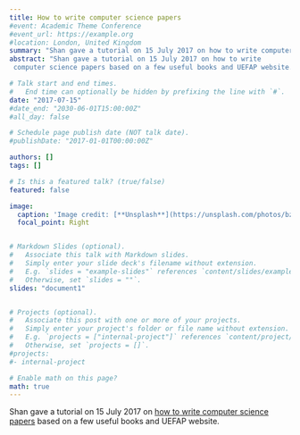 ```yaml
---
title: How to write computer science papers
#event: Academic Theme Conference
#event_url: https://example.org
#location: London, United Kingdom
summary: "Shan gave a tutorial on 15 July 2017 on how to write computer science papers based on a few useful books and UEFAP website. "
abstract: "Shan gave a tutorial on 15 July 2017 on how to write
 computer science papers based on a few useful books and UEFAP website. "

# Talk start and end times.
#   End time can optionally be hidden by prefixing the line with `#`.
date: "2017-07-15"
#date_end: "2030-06-01T15:00:00Z"
#all_day: false

# Schedule page publish date (NOT talk date).
#publishDate: "2017-01-01T00:00:00Z"

authors: []
tags: []

# Is this a featured talk? (true/false)
featured: false

image:
  caption: 'Image credit: [**Unsplash**](https://unsplash.com/photos/bzdhc5b3Bxs)'
  focal_point: Right


# Markdown Slides (optional).
#   Associate this talk with Markdown slides.
#   Simply enter your slide deck's filename without extension.
#   E.g. `slides = "example-slides"` references `content/slides/example-slides.md`.
#   Otherwise, set `slides = ""`.
slides: "document1"


# Projects (optional).
#   Associate this post with one or more of your projects.
#   Simply enter your project's folder or file name without extension.
#   E.g. `projects = ["internal-project"]` references `content/project/deep-learning/index.md`.
#   Otherwise, set `projects = []`.
#projects:
#- internal-project

# Enable math on this page?
math: true
---
```


Shan gave a tutorial on 15 July 2017 on [how to write
 computer science papers](../../slides/document1.pdf) based on a few useful books and UEFAP website.
